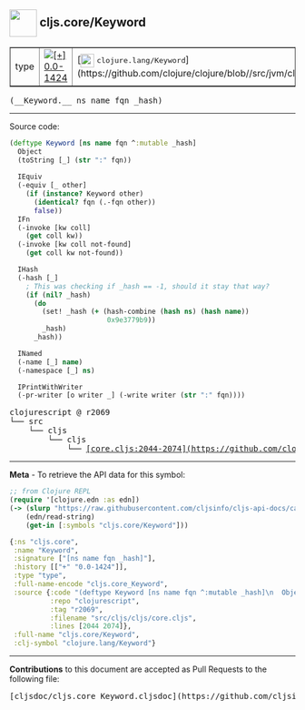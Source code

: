 ## <img width="48px" valign="middle" src="http://i.imgur.com/Hi20huC.png"> cljs.core/Keyword

 <table border="1">
<tr>

<td>type</td>
<td><a href="https://github.com/cljsinfo/cljs-api-docs/tree/0.0-1424"><img valign="middle" alt="[+] 0.0-1424" src="https://img.shields.io/badge/+-0.0--1424-lightgrey.svg"></a> </td>
<td>
[<img height="24px" valign="middle" src="http://i.imgur.com/1GjPKvB.png"> <samp>clojure.lang/Keyword</samp>](https://github.com/clojure/clojure/blob//src/jvm/clojure/lang/Keyword.java)
</td>
</tr>
</table>

 <samp>
(__Keyword.__ ns name fqn _hash)<br>
</samp>

---





Source code:

```clj
(deftype Keyword [ns name fqn ^:mutable _hash]
  Object
  (toString [_] (str ":" fqn))
  
  IEquiv
  (-equiv [_ other]
    (if (instance? Keyword other)
      (identical? fqn (.-fqn other))
      false))
  IFn
  (-invoke [kw coll]
    (get coll kw))
  (-invoke [kw coll not-found]
    (get coll kw not-found))

  IHash
  (-hash [_]
    ; This was checking if _hash == -1, should it stay that way?
    (if (nil? _hash)
      (do
        (set! _hash (+ (hash-combine (hash ns) (hash name))
                        0x9e3779b9))
        _hash)
      _hash))

  INamed
  (-name [_] name)
  (-namespace [_] ns)

  IPrintWithWriter
  (-pr-writer [o writer _] (-write writer (str ":" fqn))))
```

 <pre>
clojurescript @ r2069
└── src
    └── cljs
        └── cljs
            └── <ins>[core.cljs:2044-2074](https://github.com/clojure/clojurescript/blob/r2069/src/cljs/cljs/core.cljs#L2044-L2074)</ins>
</pre>


---

__Meta__ - To retrieve the API data for this symbol:

```clj
;; from Clojure REPL
(require '[clojure.edn :as edn])
(-> (slurp "https://raw.githubusercontent.com/cljsinfo/cljs-api-docs/catalog/cljs-api.edn")
    (edn/read-string)
    (get-in [:symbols "cljs.core/Keyword"]))
```

```clj
{:ns "cljs.core",
 :name "Keyword",
 :signature ["[ns name fqn _hash]"],
 :history [["+" "0.0-1424"]],
 :type "type",
 :full-name-encode "cljs.core_Keyword",
 :source {:code "(deftype Keyword [ns name fqn ^:mutable _hash]\n  Object\n  (toString [_] (str \":\" fqn))\n  \n  IEquiv\n  (-equiv [_ other]\n    (if (instance? Keyword other)\n      (identical? fqn (.-fqn other))\n      false))\n  IFn\n  (-invoke [kw coll]\n    (get coll kw))\n  (-invoke [kw coll not-found]\n    (get coll kw not-found))\n\n  IHash\n  (-hash [_]\n    ; This was checking if _hash == -1, should it stay that way?\n    (if (nil? _hash)\n      (do\n        (set! _hash (+ (hash-combine (hash ns) (hash name))\n                        0x9e3779b9))\n        _hash)\n      _hash))\n\n  INamed\n  (-name [_] name)\n  (-namespace [_] ns)\n\n  IPrintWithWriter\n  (-pr-writer [o writer _] (-write writer (str \":\" fqn))))",
          :repo "clojurescript",
          :tag "r2069",
          :filename "src/cljs/cljs/core.cljs",
          :lines [2044 2074]},
 :full-name "cljs.core/Keyword",
 :clj-symbol "clojure.lang/Keyword"}

```

---

__Contributions__ to this document are accepted as Pull Requests to the following file:

 <pre>
[cljsdoc/cljs.core_Keyword.cljsdoc](https://github.com/cljsinfo/cljs-api-docs/blob/master/cljsdoc/cljs.core_Keyword.cljsdoc)
</pre>

